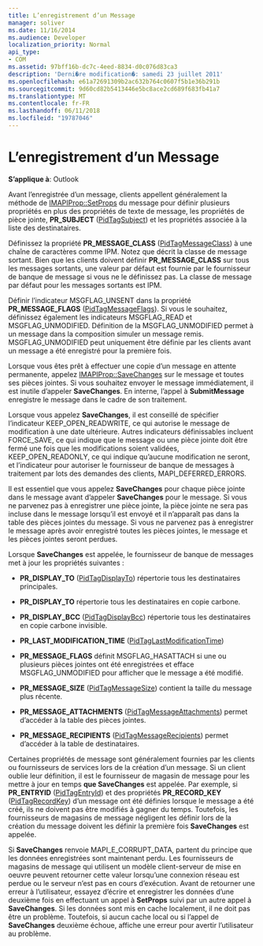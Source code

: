```yaml
---
title: L’enregistrement d’un Message
manager: soliver
ms.date: 11/16/2014
ms.audience: Developer
localization_priority: Normal
api_type:
- COM
ms.assetid: 97bff16b-dc7c-4eed-8834-d0c076d83ca3
description: 'Derni�re modification�: samedi 23 juillet 2011'
ms.openlocfilehash: e61a72691309b2ac632b764c0607f5b1e36b291b
ms.sourcegitcommit: 9d60cd82b5413446e5bc8ace2cd689f683fb41a7
ms.translationtype: MT
ms.contentlocale: fr-FR
ms.lasthandoff: 06/11/2018
ms.locfileid: "19787046"
---
```

# <a name="saving-a-message"></a>L’enregistrement d’un Message

  
  
**S’applique à**: Outlook 
  
Avant l’enregistrée d’un message, clients appellent généralement la méthode de [IMAPIProp::SetProps](imapiprop-setprops.md) du message pour définir plusieurs propriétés en plus des propriétés de texte de message, les propriétés de pièce jointe, **PR_SUBJECT** ([PidTagSubject](pidtagsubject-canonical-property.md)) et les propriétés associée à la liste des destinataires.
  
Définissez la propriété **PR_MESSAGE_CLASS** ([PidTagMessageClass](pidtagmessageclass-canonical-property.md)) à une chaîne de caractères comme IPM. Notez que décrit la classe de message sortant. Bien que les clients doivent définir **PR_MESSAGE_CLASS** sur tous les messages sortants, une valeur par défaut est fournie par le fournisseur de banque de message si vous ne le définissez pas. La classe de message par défaut pour les messages sortants est IPM. 
  
Définir l’indicateur MSGFLAG_UNSENT dans la propriété **PR_MESSAGE_FLAGS** ([PidTagMessageFlags](pidtagmessageflags-canonical-property.md)). Si vous le souhaitez, définissez également les indicateurs MSGFLAG_READ et MSGFLAG_UNMODIFIED. Définition de la MSGFLAG_UNMODIFIED permet à un message dans la composition simuler un message remis. MSGFLAG_UNMODIFIED peut uniquement être définie par les clients avant un message a été enregistré pour la première fois. 
  
Lorsque vous êtes prêt à effectuer une copie d’un message en attente permanente, appelez [IMAPIProp::SaveChanges](imapiprop-savechanges.md) sur le message et toutes ses pièces jointes. Si vous souhaitez envoyer le message immédiatement, il est inutile d’appeler **SaveChanges**. En interne, l’appel à **SubmitMessage** enregistre le message dans le cadre de son traitement. 
  
Lorsque vous appelez **SaveChanges**, il est conseillé de spécifier l’indicateur KEEP_OPEN_READWRITE, ce qui autorise le message de modification à une date ultérieure. Autres indicateurs définissables incluent FORCE_SAVE, ce qui indique que le message ou une pièce jointe doit être fermé une fois que les modifications soient validées, KEEP_OPEN_READONLY, ce qui indique qu’aucune modification ne seront, et l’indicateur pour autoriser le fournisseur de banque de messages à traitement par lots des demandes des clients, MAPI_DEFERRED_ERRORS.
  
Il est essentiel que vous appelez **SaveChanges** pour chaque pièce jointe dans le message avant d’appeler **SaveChanges** pour le message. Si vous ne parvenez pas à enregistrer une pièce jointe, la pièce jointe ne sera pas incluse dans le message lorsqu’il est envoyé et il n’apparaît pas dans la table des pièces jointes du message. Si vous ne parvenez pas à enregistrer le message après avoir enregistré toutes les pièces jointes, le message et les pièces jointes seront perdues. 
  
Lorsque **SaveChanges** est appelée, le fournisseur de banque de messages met à jour les propriétés suivantes : 
  
- **PR_DISPLAY_TO** ([PidTagDisplayTo](pidtagdisplayto-canonical-property.md)) répertorie tous les destinataires principales.
    
- **PR_DISPLAY_TO** répertorie tous les destinataires en copie carbone. 
    
- **PR_DISPLAY_BCC** ([PidTagDisplayBcc](pidtagdisplaybcc-canonical-property.md)) répertorie tous les destinataires en copie carbone invisible.
    
- **PR_LAST_MODIFICATION_TIME** ([PidTagLastModificationTime](pidtaglastmodificationtime-canonical-property.md))
    
- **PR_MESSAGE_FLAGS** définit MSGFLAG_HASATTACH si une ou plusieurs pièces jointes ont été enregistrées et efface MSGFLAG_UNMODIFIED pour afficher que le message a été modifié. 
    
- **PR_MESSAGE_SIZE** ([PidTagMessageSize](pidtagmessagesize-canonical-property.md)) contient la taille du message plus récente.
    
- **PR_MESSAGE_ATTACHMENTS** ([PidTagMessageAttachments](pidtagmessageattachments-canonical-property.md)) permet d’accéder à la table des pièces jointes.
    
- **PR_MESSAGE_RECIPIENTS** ([PidTagMessageRecipients](pidtagmessagerecipients-canonical-property.md)) permet d’accéder à la table de destinataires.
    
Certaines propriétés de message sont généralement fournies par les clients ou fournisseurs de services lors de la création d’un message. Si un client oublie leur définition, il est le fournisseur de magasin de message pour les mettre à jour en temps **que SaveChanges** est appelée. Par exemple, si **PR_ENTRYID** ([PidTagEntryId](pidtagentryid-canonical-property.md)) et des propriétés **PR_RECORD_KEY** ([PidTagRecordKey](pidtagrecordkey-canonical-property.md)) d’un message ont été définies lorsque le message a été créé, ils ne doivent pas être modifiés à gagner du temps. Toutefois, les fournisseurs de magasins de message négligent les définir lors de la création du message doivent les définir la première fois **SaveChanges** est appelée. 
  
Si **SaveChanges** renvoie MAPI_E_CORRUPT_DATA, partent du principe que les données enregistrées sont maintenant perdu. Les fournisseurs de magasins de message qui utilisent un modèle client-serveur de mise en oeuvre peuvent retourner cette valeur lorsqu’une connexion réseau est perdue ou le serveur n’est pas en cours d’exécution. Avant de retourner une erreur à l’utilisateur, essayez d’écrire et enregistrer les données d’une deuxième fois en effectuant un appel à **SetProps** suivi par un autre appel à **SaveChanges**. Si les données sont mis en cache localement, il ne doit pas être un problème. Toutefois, si aucun cache local ou si l’appel de **SaveChanges** deuxième échoue, affiche une erreur pour avertir l’utilisateur au problème. 
  

